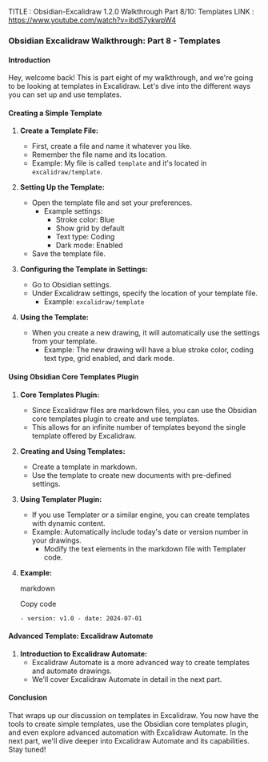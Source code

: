 
TITLE : Obsidian-Excalidraw 1.2.0 Walkthrough Part 8/10: Templates
LINK : https://www.youtube.com/watch?v=ibdS7ykwpW4





### Obsidian Excalidraw Walkthrough: Part 8 - Templates

#### Introduction

Hey, welcome back! This is part eight of my walkthrough, and we're going to be looking at templates in Excalidraw. Let's dive into the different ways you can set up and use templates.

#### Creating a Simple Template

1. **Create a Template File:**
    
    - First, create a file and name it whatever you like.
    - Remember the file name and its location.
    - Example: My file is called `template` and it's located in `excalidraw/template`.
2. **Setting Up the Template:**
    
    - Open the template file and set your preferences.
        - Example settings:
            - Stroke color: Blue
            - Show grid by default
            - Text type: Coding
            - Dark mode: Enabled
    - Save the template file.
3. **Configuring the Template in Settings:**
    
    - Go to Obsidian settings.
    - Under Excalidraw settings, specify the location of your template file.
        - Example: `excalidraw/template`
4. **Using the Template:**
    
    - When you create a new drawing, it will automatically use the settings from your template.
        - Example: The new drawing will have a blue stroke color, coding text type, grid enabled, and dark mode.

#### Using Obsidian Core Templates Plugin

1. **Core Templates Plugin:**
    
    - Since Excalidraw files are markdown files, you can use the Obsidian core templates plugin to create and use templates.
    - This allows for an infinite number of templates beyond the single template offered by Excalidraw.
2. **Creating and Using Templates:**
    
    - Create a template in markdown.
    - Use the template to create new documents with pre-defined settings.
3. **Using Templater Plugin:**
    
    - If you use Templater or a similar engine, you can create templates with dynamic content.
    - Example: Automatically include today's date or version number in your drawings.
        - Modify the text elements in the markdown file with Templater code.
4. **Example:**
    
    markdown
    
    Copy code
    
    `- version: v1.0 - date: 2024-07-01`
    

#### Advanced Template: Excalidraw Automate

1. **Introduction to Excalidraw Automate:**
    - Excalidraw Automate is a more advanced way to create templates and automate drawings.
    - We'll cover Excalidraw Automate in detail in the next part.

#### Conclusion

That wraps up our discussion on templates in Excalidraw. You now have the tools to create simple templates, use the Obsidian core templates plugin, and even explore advanced automation with Excalidraw Automate. In the next part, we'll dive deeper into Excalidraw Automate and its capabilities. Stay tuned!